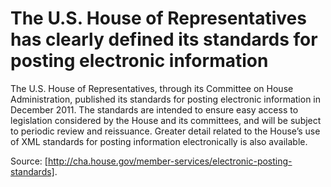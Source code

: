 # The U.S. House of Representatives has clearly defined its standards for posting electronic information

The U.S. House of Representatives, through its Committee on House Administration, published its standards for posting electronic information in December 2011. The standards are intended to ensure easy access to legislation considered by the House and its committees, and will be subject to periodic review and reissuance.  Greater detail related to the House’s use of XML standards for posting information electronically is also available.

Source: [http://cha.house.gov/member-services/electronic-posting-standards].
